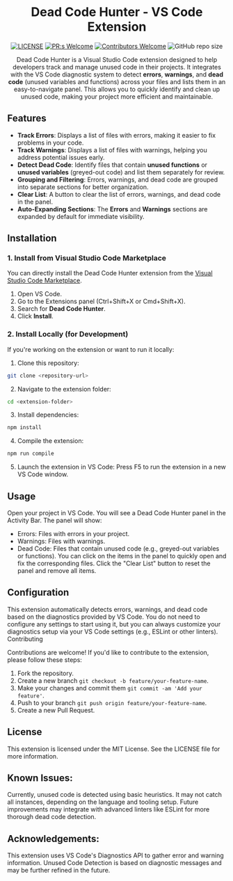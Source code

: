 <div align="center">

# Dead Code Hunter - VS Code Extension

[![LICENSE](https://img.shields.io/badge/license-MIT-blue.svg)](LICENSE)
[![PR:s Welcome](https://img.shields.io/badge/PR:s-welcome-green.svg)](https://github.com/nikohoffren/dead-code-hunter/pulls)
[![Contributors Welcome](https://img.shields.io/badge/contributors-welcome-green.svg)](https://github.com/nikohoffren/dead-code-hunter/pulls)
![GitHub repo size](https://img.shields.io/github/repo-size/nikohoffren/dead-code-hunter)

Dead Code Hunter is a Visual Studio Code extension designed to help developers track and manage unused code in their projects. It integrates with the VS Code diagnostic system to detect **errors**, **warnings**, and **dead code** (unused variables and functions) across your files and lists them in an easy-to-navigate panel. This allows you to quickly identify and clean up unused code, making your project more efficient and maintainable.

</div>

## Features

- **Track Errors**: Displays a list of files with errors, making it easier to fix problems in your code.
- **Track Warnings**: Displays a list of files with warnings, helping you address potential issues early.
- **Detect Dead Code**: Identify files that contain **unused functions** or **unused variables** (greyed-out code) and list them separately for review.
- **Grouping and Filtering**: Errors, warnings, and dead code are grouped into separate sections for better organization.
- **Clear List**: A button to clear the list of errors, warnings, and dead code in the panel.
- **Auto-Expanding Sections**: The **Errors** and **Warnings** sections are expanded by default for immediate visibility.

## Installation

### 1. Install from Visual Studio Code Marketplace

You can directly install the Dead Code Hunter extension from the [Visual Studio Code Marketplace](https://marketplace.visualstudio.com/).

1. Open VS Code.
2. Go to the Extensions panel (Ctrl+Shift+X or Cmd+Shift+X).
3. Search for **Dead Code Hunter**.
4. Click **Install**.

### 2. Install Locally (for Development)

If you're working on the extension or want to run it locally:

1. Clone this repository:
```bash
git clone <repository-url>
```

2. Navigate to the extension folder:
```bash
cd <extension-folder>
```

3. Install dependencies:
```bash
npm install
```

4. Compile the extension:
```bash
npm run compile
```
5. Launch the extension in VS Code:
Press F5 to run the extension in a new VS Code window.

## Usage

Open your project in VS Code.
You will see a Dead Code Hunter panel in the Activity Bar.
The panel will show:
- Errors: Files with errors in your project.
- Warnings: Files with warnings.
- Dead Code: Files that contain unused code (e.g., greyed-out variables or functions).
You can click on the items in the panel to quickly open and fix the corresponding files.
Click the "Clear List" button to reset the panel and remove all items.

## Configuration

This extension automatically detects errors, warnings, and dead code based on the diagnostics provided by VS Code. You do not need to configure any settings to start using it, but you can always customize your diagnostics setup via your VS Code settings (e.g., ESLint or other linters).
Contributing

Contributions are welcome! If you'd like to contribute to the extension, please follow these steps:

1. Fork the repository.
2. Create a new branch `git checkout -b feature/your-feature-name`.
3. Make your changes and commit them `git commit -am 'Add your feature'`.
4. Push to your branch `git push origin feature/your-feature-name`.
5. Create a new Pull Request.

## License

This extension is licensed under the MIT License. See the LICENSE file for more information.

## Known Issues:

Currently, unused code is detected using basic heuristics. It may not catch all instances, depending on the language and tooling setup. Future improvements may integrate with advanced linters like ESLint for more thorough dead code detection.

## Acknowledgements:

This extension uses VS Code's Diagnostics API to gather error and warning information.
Unused Code Detection is based on diagnostic messages and may be further refined in the future.
